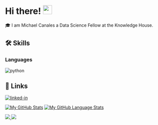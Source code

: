 # Hi there! <img src="https://media.giphy.com/media/hvRJCLFzcasrR4ia7z/giphy.gif" width="29px" height="29px">
🎓 I am Michael Canales a Data Science Fellow at the Knowledge House.
## 🛠️ Skills

### Languages
![python](https://img.shields.io/badge/Python-3776AB?style=for-the-badge&logo=python&logoColor=white)

## 🔗 Links
[![linked-in](https://img.shields.io/badge/Linked_In-0077B5?style=for-the-badge&logo=LinkedIn&logoColor=white)](https://www.linkedin.com/in/micanales/)

[![My GitHub Stats](https://github-readme-stats.vercel.app/api/?username=MichaelJCanales&count_private=true&theme=tokyonight&showicons=true)]()
[![My GitHub Language Stats](https://github-readme-stats.vercel.app/api/top-langs/?username=MichaelJCanales&langs_count=5&theme=tokyonight)]()

<a href="https://github.com/MichaelJCanales/github-stats">
   
![](https://github.com/MichaelJCanales/github-stats/blob/master/generated/overview.svg)
![](https://github.com/MichaelJCanales/github-stats/blob/master/generated/languages.svg)
